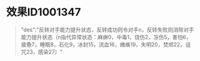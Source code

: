 # 效果ID1001347
> "des":"反转对手能力提升状态，反转成功则令对手n，反转失败则消除对手能力提升状态（n指代异常状态：麻痹0，中毒1，烧伤2，冻伤5，害怕6，疲惫7，睡眠8，石化9，冰封15，流血16，瘫痪19，失明20，焚烬22，诅咒23，感染27）"
